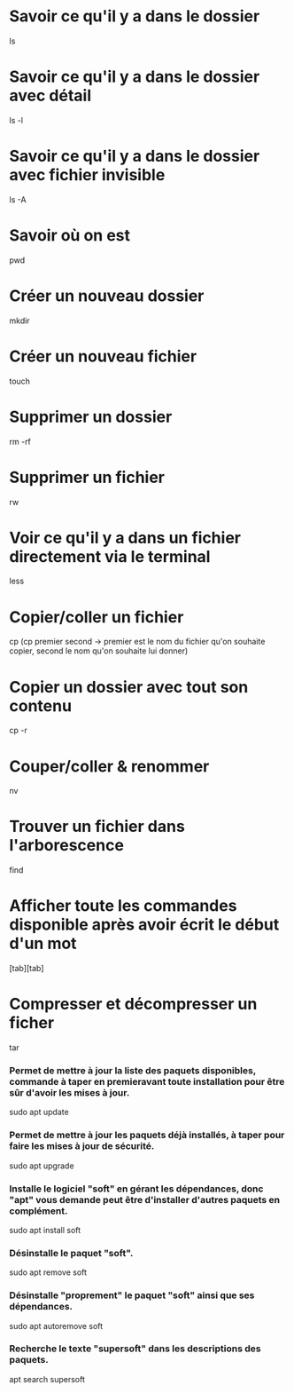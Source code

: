 # Savoir ce qu'il y a dans le dossier
ls

# Savoir ce qu'il y a dans le dossier avec détail
ls -l

# Savoir ce qu'il y a dans le dossier avec fichier invisible
ls -A

# Savoir où on est
pwd

# Créer un nouveau dossier
mkdir

# Créer un nouveau fichier
touch

# Supprimer un dossier
rm -rf

# Supprimer un fichier
rw

# Voir ce qu'il y a dans un fichier directement via le terminal
less

# Copier/coller un fichier
cp (cp premier second -> premier est le nom du fichier qu'on souhaite copier, second le nom qu'on souhaite lui donner)

# Copier un dossier avec tout son contenu
cp -r

# Couper/coller & renommer
nv

# Trouver un fichier dans l'arborescence
find

# Afficher toute les commandes disponible après avoir écrit le début d'un mot
[tab][tab]

# Compresser et décompresser un ficher
tar

### Permet de mettre à jour la liste des paquets disponibles, commande à taper en premieravant toute installation pour être sûr d'avoir les mises à jour.
sudo apt update

### Permet de mettre à jour les paquets déjà installés, à taper pour faire les mises à jour de sécurité.
sudo apt upgrade

### Installe le logiciel "soft" en gérant les dépendances, donc "apt" vous demande peut être d'installer d'autres paquets en complément.
sudo apt install soft

### Désinstalle le paquet "soft".
sudo apt remove soft

### Désinstalle "proprement" le paquet "soft" ainsi que ses dépendances.
sudo apt autoremove soft

### Recherche le texte "supersoft" dans les descriptions des paquets.
apt search supersoft

